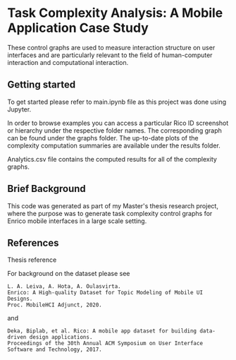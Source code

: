 # Task Complexity Analysis: A Mobile Application Case Study
These control graphs are used to measure interaction structure on user interfaces and are particularly relevant to the field of human-computer interaction and computational interaction.

## Getting started
To get started please refer to main.ipynb file as this project was done using Jupyter.

In order to browse examples you can access a particular Rico ID screenshot or hierarchy under the respective folder names.
The corresponding graph can be found under the graphs folder. The up-to-date plots of the complexity computation summaries are available under the results folder. 

Analytics.csv file contains the computed results for all of the complexity graphs.

## Brief Background
This code was generated as part of my Master's thesis research project, where the purpose was to generate task complexity control graphs for Enrico mobile interfaces in a large scale setting. 

## References
Thesis reference <To be uploaded>

For background on the dataset please see
```
L. A. Leiva, A. Hota, A. Oulasvirta. 
Enrico: A High-quality Dataset for Topic Modeling of Mobile UI Designs. 
Proc. MobileHCI Adjunct, 2020.
```
and
```
Deka, Biplab, et al. Rico: A mobile app dataset for building data-driven design applications. 
Proceedings of the 30th Annual ACM Symposium on User Interface Software and Technology, 2017.
```
